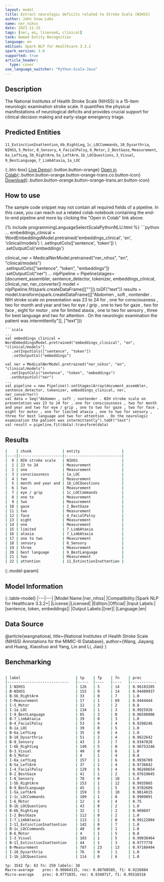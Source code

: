 ```yaml
---
layout: model
title: Extract neurologic deficits related to Stroke Scale (NIHSS)
author: John Snow Labs
name: ner_nihss
date: 2021-11-15
tags: [ner, en, licensed, clinical]
task: Named Entity Recognition
language: en
edition: Spark NLP for Healthcare 3.3.2
spark_version: 3.0
supported: true
article_header:
  type: cover
use_language_switcher: "Python-Scala-Java"
---
```


## Description

The National Institutes of Health Stroke Scale (NIHSS) is a 15-item neurologic examination stroke scale. It quantifies the physical manifestations of neurological deficits and provides crucial support for clinical decision making and early-stage emergency triage.

## Predicted Entities

`11_ExtinctionInattention`, `6b_RightLeg`, `1c_LOCCommands`, `10_Dysarthria`, `NIHSS`, `5_Motor`, `8_Sensory`, `4_FacialPalsy`, `6_Motor`, `2_BestGaze`, `Measurement`, `6a_LeftLeg`, `5b_RightArm`, `5a_LeftArm`, `1b_LOCQuestions`, `3_Visual`, `9_BestLanguage`, `7_LimbAtaxia`, `1a_LOC`

{:.btn-box}
[Live Demo](https://demo.johnsnowlabs.com/healthcare/NER_NIHSS/){:.button.button-orange}
[Open in Colab](https://colab.research.google.com/github/JohnSnowLabs/spark-nlp-workshop/blob/master/tutorials/Certification_Trainings/Healthcare/1.Clinical_Named_Entity_Recognition_Model.ipynb){:.button.button-orange.button-orange-trans.co.button-icon}
[Download](https://s3.amazonaws.com/auxdata.johnsnowlabs.com/clinical/models/ner_nihss_en_3.3.2_3.0_1636997459858.zip){:.button.button-orange.button-orange-trans.arr.button-icon}

## How to use

The sample code snippet may not contain all required fields of a pipeline. In this case, you can reach out a related colab notebook containing the end-to-end pipeline and more by clicking the "Open in Colab" link above.




<div class="tabs-box" markdown="1">
{% include programmingLanguageSelectScalaPythonNLU.html %}
```python
...
embeddings_clinical = WordEmbeddingsModel.pretrained('embeddings_clinical', 'en', 'clinical/models') \
    .setInputCols(['sentence', 'token']) \
    .setOutputCol('embeddings')

clinical_ner = MedicalNerModel.pretrained("ner_nihss", "en", "clinical/models") \
  .setInputCols(["sentence", "token", "embeddings"]) \
  .setOutputCol("ner")
...
nlpPipeline = Pipeline(stages=[document_assembler, sentence_detector, tokenizer, embeddings_clinical,  clinical_ner, ner_converter])
model = nlpPipeline.fit(spark.createDataFrame([[""]]).toDF("text"))
results = model.transform(spark.createDataFrame([["Abdomen , soft , nontender . NIH stroke scale on presentation was 23 to 24 for , one for consciousness , two for month and year and two for eye / grip , one to two for gaze , two for face , eight for motor , one for limited ataxia , one to two for sensory , three for best language and two for attention . On the neurologic examination the patient was intermittently"]], ["text"]))
```
```scala
...
val embeddings_clinical = WordEmbeddingsModel.pretrained("embeddings_clinical", "en", "clinical/models")
   .setInputCols(["sentence", "token"])
   .setOutputCol("embeddings")

val ner = MedicalNerModel.pretrained("ner_nihss", "en", "clinical/models") 
  .setInputCols("sentence", "token", "embeddings")
  .setOutputCol("ner")
...
val pipeline = new Pipeline().setStages(Array(document_assembler, sentence_detector, tokenizer, embeddings_clinical, ner, ner_converter))
val data = Seq("Abdomen , soft , nontender . NIH stroke scale on presentation was 23 to 24 for , one for consciousness , two for month and year and two for eye / grip , one to two for gaze , two for face , eight for motor , one for limited ataxia , one to two for sensory , three for best language and two for attention . On the neurologic examination the patient was intermittently").toDF("text")
val result = pipeline.fit(data).transform(data)
```
</div>

## Results

```bash
|    | chunk              | entity                   |
|---:|:-------------------|:-------------------------|
|  0 | NIH stroke scale   | NIHSS                    |
|  1 | 23 to 24           | Measurement              |
|  2 | one                | Measurement              |
|  3 | consciousness      | 1a_LOC                   |
|  4 | two                | Measurement              |
|  5 | month and year and | 1b_LOCQuestions          |
|  6 | two                | Measurement              |
|  7 | eye / grip         | 1c_LOCCommands           |
|  8 | one to             | Measurement              |
|  9 | two                | Measurement              |
| 10 | gaze               | 2_BestGaze               |
| 11 | two                | Measurement              |
| 12 | face               | 4_FacialPalsy            |
| 13 | eight              | Measurement              |
| 14 | one                | Measurement              |
| 15 | limited            | 7_LimbAtaxia             |
| 16 | ataxia             | 7_LimbAtaxia             |
| 17 | one to two         | Measurement              |
| 18 | sensory            | 8_Sensory                |
| 19 | three              | Measurement              |
| 20 | best language      | 9_BestLanguage           |
| 21 | two                | Measurement              |
| 22 | attention          | 11_ExtinctionInattention |

```

{:.model-param}
## Model Information

{:.table-model}
|---|---|
|Model Name:|ner_nihss|
|Compatibility:|Spark NLP for Healthcare 3.3.2+|
|License:|Licensed|
|Edition:|Official|
|Input Labels:|[sentence, token, embeddings]|
|Output Labels:|[ner]|
|Language:|en|

## Data Source

@article{wangnational,
  title={National Institutes of Health Stroke Scale (NIHSS) Annotations for the MIMIC-III Database},
  author={Wang, Jiayang and Huang, Xiaoshuo and Yang, Lin and Li, Jiao}
}

## Benchmarking

```bash

| label                      	| tp  	| fp 	| fn 	| prec       	| rec        	| f1         	|
|----------------------------	|-----	|----	|----	|------------	|------------	|------------	|
| I-NIHSS                    	| 126 	| 5  	| 14 	| 0.96183205 	| 0.9        	| 0.92988926 	|
| B-NIHSS                    	| 152 	| 9  	| 14 	| 0.94409937 	| 0.91566265 	| 0.9296636  	|
| B-5b_RightArm              	| 33  	| 0  	| 7  	| 1.0        	| 0.825      	| 0.90410954 	|
| I-Measurement              	| 17  	| 1  	| 69 	| 0.9444444  	| 0.19767442 	| 0.3269231  	|
| I-5_Motor                  	| 12  	| 3  	| 2  	| 0.8        	| 0.85714287 	| 0.82758623 	|
| I-1a_LOC                   	| 134 	| 1  	| 3  	| 0.9925926  	| 0.9781022  	| 0.9852941  	|
| I-9_BestLanguage           	| 85  	| 3  	| 0  	| 0.96590906 	| 1.0        	| 0.982659   	|
| B-7_LimbAtaxia             	| 39  	| 0  	| 3  	| 1.0        	| 0.9285714  	| 0.9629629  	|
| B-4_FacialPalsy            	| 53  	| 4  	| 4  	| 0.9298246  	| 0.9298246  	| 0.9298246  	|
| B-1a_LOC                   	| 39  	| 0  	| 5  	| 1.0        	| 0.8863636  	| 0.939759   	|
| B-6a_LeftLeg               	| 35  	| 0  	| 4  	| 1.0        	| 0.8974359  	| 0.945946   	|
| B-10_Dysarthria            	| 51  	| 2  	| 4  	| 0.9622642  	| 0.92727274 	| 0.94444454 	|
| B-8_Sensory                	| 43  	| 3  	| 7  	| 0.9347826  	| 0.86       	| 0.8958333  	|
| I-6b_RightLeg              	| 149 	| 5  	| 0  	| 0.96753246 	| 1.0        	| 0.9834984  	|
| B-3_Visual                 	| 40  	| 0  	| 6  	| 1.0        	| 0.8695652  	| 0.9302325  	|
| B-5_Motor                  	| 4   	| 1  	| 4  	| 0.8        	| 0.5        	| 0.61538464 	|
| I-6a_LeftLeg               	| 157 	| 1  	| 6  	| 0.9936709  	| 0.9631902  	| 0.9781932  	|
| B-5a_LeftArm               	| 37  	| 1  	| 4  	| 0.9736842  	| 0.902439   	| 0.93670887 	|
| I-4_FacialPalsy            	| 129 	| 5  	| 4  	| 0.96268654 	| 0.9699248  	| 0.96629214 	|
| B-2_BestGaze               	| 41  	| 1  	| 2  	| 0.97619045 	| 0.95348835 	| 0.9647058  	|
| I-8_Sensory                	| 78  	| 0  	| 10 	| 1.0        	| 0.8863636  	| 0.939759   	|
| I-5b_RightArm              	| 153 	| 1  	| 12 	| 0.9935065  	| 0.92727274 	| 0.95924765 	|
| B-9_BestLanguage           	| 45  	| 1  	| 5  	| 0.9782609  	| 0.9        	| 0.9375     	|
| I-5a_LeftArm               	| 159 	| 3  	| 10 	| 0.9814815  	| 0.9408284  	| 0.96072507 	|
| I-1c_LOCCommands           	| 109 	| 1  	| 0  	| 0.9909091  	| 1.0        	| 0.9954338  	|
| I-6_Motor                  	| 12  	| 4  	| 4  	| 0.75       	| 0.75       	| 0.75       	|
| B-1b_LOCQuestions          	| 43  	| 0  	| 2  	| 1.0        	| 0.95555556 	| 0.97727275 	|
| B-6b_RightLeg              	| 32  	| 1  	| 2  	| 0.969697   	| 0.9411765  	| 0.9552239  	|
| I-2_BestGaze               	| 112 	| 0  	| 2  	| 1.0        	| 0.98245615 	| 0.99115044 	|
| I-7_LimbAtaxia             	| 113 	| 1  	| 0  	| 0.99122804 	| 1.0        	| 0.9955947  	|
| I-11_ExtinctionInattention 	| 142 	| 0  	| 7  	| 1.0        	| 0.95302016 	| 0.97594506 	|
| B-1c_LOCCommands           	| 40  	| 0  	| 1  	| 1.0        	| 0.9756098  	| 0.9876543  	|
| B-6_Motor                  	| 4   	| 1  	| 5  	| 0.8        	| 0.44444445 	| 0.57142854 	|
| I-3_Visual                 	| 103 	| 1  	| 5  	| 0.99038464 	| 0.9537037  	| 0.9716981  	|
| B-11_ExtinctionInattention 	| 44  	| 1  	| 3  	| 0.9777778  	| 0.9361702  	| 0.9565217  	|
| B-Measurement              	| 787 	| 23 	| 13 	| 0.97160494 	| 0.98375    	| 0.97763973 	|
| I-10_Dysarthria            	| 76  	| 0  	| 1  	| 1.0        	| 0.987013   	| 0.99346405 	|
| I-1b_LOCQuestions          	| 114 	| 0  	| 6  	| 1.0        	| 0.95       	| 0.9743589  	|

tp: 3542 fp: 83 fn: 250 labels: 38
Macro-average	 prec: 0.96064115, rec: 0.88760585, f1: 0.9226804
Micro-average	 prec: 0.9771035, rec: 0.9340717, f1: 0.95510316

```
